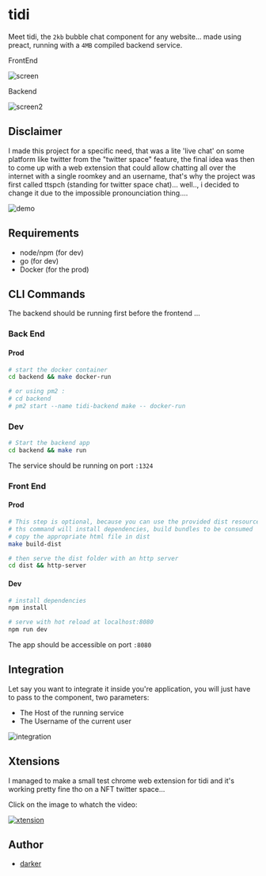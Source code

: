 # tidi

Meet tidi, the `2kb` bubble chat component for any website... made using preact, running with a `4MB` compiled backend service.

FrontEnd

![screen](./readme-resources/size.png)

Backend

![screen2](./readme-resources/size2.png)

## Disclaimer

I made this project for a specific need, that was a lite 'live chat' on some platform like twitter from the "twitter space" feature, the final idea was then to come up with a web extension that could allow chatting all over the internet with a single roomkey and an username, that's why the project was first called ttspch (standing for twitter space chat)... well.., i decided to change it due to the impossible pronounciation thing....

![demo](./readme-resources/demo.png)

## Requirements

- node/npm (for dev)
- go (for dev)
- Docker (for the prod)

## CLI Commands

The backend should be running first before the frontend ...

### Back End

#### Prod

```bash
# start the docker container
cd backend && make docker-run

# or using pm2 :
# cd backend
# pm2 start --name tidi-backend make -- docker-run
```

### Dev

```bash
# Start the backend app
cd backend && make run
```

The service should be running on port `:1324`

### Front End

#### Prod

```bash
# This step is optional, because you can use the provided dist resource,
# ths command will install dependencies, build bundles to be consumed
# copy the appropriate html file in dist
make build-dist

# then serve the dist folder with an http server
cd dist && http-server
```

#### Dev

``` bash
# install dependencies
npm install

# serve with hot reload at localhost:8080
npm run dev
```

The app should be accessible on port `:8080`


## Integration

Let say you want to integrate it inside you're application, you will just have to pass to the component, two parameters:
- The Host of the running service
- The Username of the current user

![integration](./readme-resources/integration.png)


## Xtensions

I managed to make a small test chrome web extension for tidi and it's working pretty fine tho on a NFT twitter space...

Click on the image to whatch the video:

[![xtension](./readme-resources/xtension.png)](https://youtu.be/sSj8BVSP7P4)

## Author

- [darker](https://github.com/sanix-darker)

